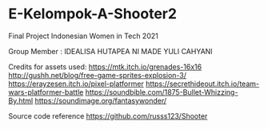 # E-Kelompok-A-Shooter2
Final Project Indonesian Women in Tech 2021

Group Member :
IDEALISA HUTAPEA
NI MADE YULI CAHYANI

Credits for assets used:
https://mtk.itch.io/grenades-16x16
http://gushh.net/blog/free-game-sprites-explosion-3/
https://erayzesen.itch.io/pixel-platformer
https://secrethideout.itch.io/team-wars-platformer-battle
https://soundbible.com/1875-Bullet-Whizzing-By.html
https://soundimage.org/fantasywonder/

Source code reference
https://github.com/russs123/Shooter
